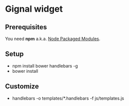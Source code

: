# Gignal widget

## Prerequisites

You need **npm** a.k.a. [Node Packaged Modules](https://npmjs.org/).

## Setup

* npm install bower handlebars -g
* bower install

## Customize

* handlebars -o templates/*.handlebars -f js/templates.js
